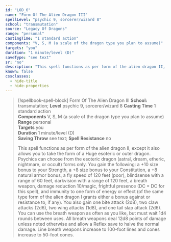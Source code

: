 ```yaml
---
id: "LOD_6"
name: "Form Of The Alien Dragon III"
spellLevel: "psychic 9, sorcerer/wizard 8"
school: "transmutation"
source: "Legacy Of Dragons"
range: "personal"
castingTime: "1 standard action"
components: "V, S, M (a scale of the dragon type you plan to assume)"
targets: "you"
duration: "1 minute/level (D)"
saveType: "see text"
sr: "no"
description: "This spell functions as per form of the alien dragon II, except it also allows you to take the form of a Huge esoteric or outer dragon. Psychics can choose from the esoteric dragon (astral, dream, etheric, nightmare, or occult) forms only. You gain the following: a +10 size bonus to your Strength, a +8 size bonus to your Constitution, a +8 natural armor bonus, a fly speed of 120 feet (poor), blindsense with a range of 60 feet, darkvision with a range of 120 feet, a breath weapon, damage reduction 10/magic, frightful presence (DC = DC for this spell), and immunity to one form of energy or effect (of the same type form of the alien dragon I grants either a bonus against or resistance to, if any). You also gain one bite attack (2d8), two claw attacks (2d6), two wing attacks (1d8), and one tail slap attack (2d6). You can use the breath weapon as often as you like, but must wait 1d4 rounds between uses. All breath weapons deal 12d8 points of damage unless noted otherwise and allow a Reflex save to halve the normal damage. Line breath weapons increase to 100-foot lines and cones increase to 50-foot cones."
known: false
cssclasses:
  - hide-title
  - hide-properties
---
```


> [!spellbook-spell-block] Form Of The Alien Dragon III
> **School:** transmutation; **Level** psychic 9, sorcerer/wizard 8
> **Casting Time** 1 standard action  
> **Components** V, S, M (a scale of the dragon type you plan to assume)  
> **Range** personal  
> **Targets** you  
> **Duration** 1 minute/level (D)  
> **Saving Throw** see text; **Spell Resistance** no
> 
> This spell functions as per form of the alien dragon II, except it also allows you to take the form of a Huge esoteric or outer dragon. Psychics can choose from the esoteric dragon (astral, dream, etheric, nightmare, or occult) forms only. You gain the following: a +10 size bonus to your Strength, a +8 size bonus to your Constitution, a +8 natural armor bonus, a fly speed of 120 feet (poor), blindsense with a range of 60 feet, darkvision with a range of 120 feet, a breath weapon, damage reduction 10/magic, frightful presence (DC = DC for this spell), and immunity to one form of energy or effect (of the same type form of the alien dragon I grants either a bonus against or resistance to, if any). You also gain one bite attack (2d8), two claw attacks (2d6), two wing attacks (1d8), and one tail slap attack (2d6). You can use the breath weapon as often as you like, but must wait 1d4 rounds between uses. All breath weapons deal 12d8 points of damage unless noted otherwise and allow a Reflex save to halve the normal damage. Line breath weapons increase to 100-foot lines and cones increase to 50-foot cones.
